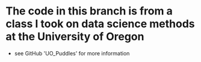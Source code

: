 # The code in this branch is from a class I took on data science methods at the University of Oregon
- see GitHub 'UO_Puddles' for more information

